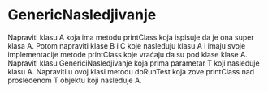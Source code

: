 # GenericNasledjivanje
Napraviti klasu A koja ima metodu printClass koja ispisuje da je ona super klasa A. Potom napraviti klase B i C koje nasleđuju klasu A i imaju svoje implementacije metode printClass koje vraćaju da su pod klase klase A. Napraviti klasu GenericiNasledjivanje koja prima parametar T koji nasleđuje klasu A. Napraviti u ovoj klasi metodu doRunTest koja zove printClass nad prosleđenom T objektu koji nasleđuje A.

